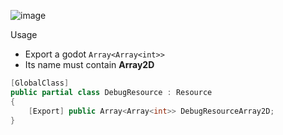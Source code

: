 ![image](https://github.com/D0vid/Array2DExport/assets/42772925/9612ca8d-6690-4c5f-b858-688ad924f8d5)

Usage
* Export a godot ``Array<Array<int>>``
* Its name must contain **Array2D**

```csharp
[GlobalClass]
public partial class DebugResource : Resource
{
    [Export] public Array<Array<int>> DebugResourceArray2D;
}
```
